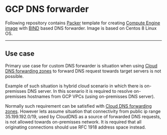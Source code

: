 # GCP DNS forwarder

Following repository contains [Packer](https://www.packer.io/) template for
creating [Compute Engine image](https://cloud.google.com/compute/docs/images)
with [BIND](https://www.isc.org/bind) based DNS forwarder. Image is based on Centos 8 Linux OS.

---

## Use case

Primary use case for custom DNS forwarder is situation when using
[Cloud DNS forwarding zones](https://cloud.google.com/dns/docs/overview#dns-forwarding-methods)
to forward DNS request towards target servers is not possible.

Example of such situation is hybrid cloud scenario in which there is on-premisses DNS server.
In this scenario it is required to resolve on-premisses hostnames from GCP VPCs (using on-premisses
DNS server).

Normally such requirement can be satisfied with [Cloud DNS forwarding zones](https://cloud.google.com/dns/docs/overview#dns-forwarding-methods).
However lets assume situation that connectivity from public ip range 35.199.192.0/19, used by CloudDNS
as a source of forwarded DNS requests, is not allowed towards on-premisses network. It is required
that all originating connections should use RFC 1918 address space instead.
